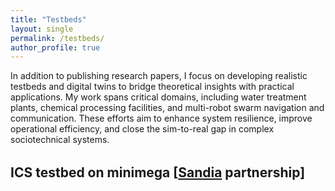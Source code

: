 ```yaml
---
title: "Testbeds"
layout: single
permalink: /testbeds/
author_profile: true
---
```


<style>
.page__content p {
    font-size: 1.1em;
    line-height: 1.6;
    margin-bottom: 1.5em;
}

.testbed-section {
    font-size: 1.2em;
    margin-top: 2em;
}

h2 {
    font-size: 1.5em !important;
    margin-top: 1.5em !important;
    margin-bottom: 1em !important;
}
</style>

<div class="page__content">
In addition to publishing research papers, I focus on developing realistic testbeds and digital twins to bridge theoretical insights with practical applications. My work spans critical domains, including water treatment plants, chemical processing facilities, and multi-robot swarm navigation and communication. These efforts aim to enhance system resilience, improve operational efficiency, and close the sim-to-real gap in complex sociotechnical systems.
</div>

## ICS testbed on minimega [[Sandia](https://www.sandia.gov/) partnership]
